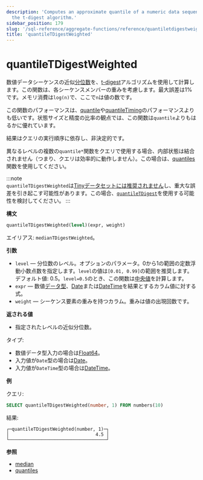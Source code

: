 ```yaml
---
description: 'Computes an approximate quantile of a numeric data sequence using
  the t-digest algorithm.'
sidebar_position: 179
slug: '/sql-reference/aggregate-functions/reference/quantiletdigestweighted'
title: 'quantileTDigestWeighted'
---
```





# quantileTDigestWeighted

数値データシーケンスの近似[分位数](https://en.wikipedia.org/wiki/Quantile)を、[t-digest](https://github.com/tdunning/t-digest/blob/master/docs/t-digest-paper/histo.pdf)アルゴリズムを使用して計算します。この関数は、各シーケンスメンバーの重みを考慮します。最大誤差は1%です。メモリ消費は`log(n)`で、ここで`n`は値の数です。

この関数のパフォーマンスは、[quantile](/sql-reference/aggregate-functions/reference/quantile)や[quantileTiming](/sql-reference/aggregate-functions/reference/quantiletiming)のパフォーマンスよりも低いです。状態サイズと精度の比率の観点では、この関数は`quantile`よりもはるかに優れています。

結果はクエリの実行順序に依存し、非決定的です。

異なるレベルの複数の`quantile*`関数をクエリで使用する場合、内部状態は結合されません（つまり、クエリは効率的に動作しません）。この場合は、[quantiles](../../../sql-reference/aggregate-functions/reference/quantiles.md#quantiles)関数を使用してください。

:::note    
`quantileTDigestWeighted`は[Tinyデータセットには推奨されません](https://github.com/tdunning/t-digest/issues/167#issuecomment-828650275)し、重大な誤差を引き起こす可能性があります。この場合、[`quantileTDigest`](../../../sql-reference/aggregate-functions/reference/quantiletdigest.md)を使用する可能性を検討してください。
:::

**構文**

```sql
quantileTDigestWeighted(level)(expr, weight)
```

エイリアス: `medianTDigestWeighted`。

**引数**

- `level` — 分位数のレベル。オプションのパラメータ。0から1の範囲の定数浮動小数点数を指定します。`level`の値は`[0.01, 0.99]`の範囲を推奨します。デフォルト値: 0.5。`level=0.5`のとき、この関数は[中央値](https://en.wikipedia.org/wiki/Median)を計算します。
- `expr` — 数値[データ型](/sql-reference/data-types)、[Date](../../../sql-reference/data-types/date.md)または[DateTime](../../../sql-reference/data-types/datetime.md)を結果とするカラム値に対する式。
- `weight` — シーケンス要素の重みを持つカラム。重みは値の出現回数です。

**返される値**

- 指定されたレベルの近似分位数。

タイプ:

- 数値データ型入力の場合は[Float64](../../../sql-reference/data-types/float.md)。
- 入力値が`Date`型の場合は[Date](../../../sql-reference/data-types/date.md)。
- 入力値が`DateTime`型の場合は[DateTime](../../../sql-reference/data-types/datetime.md)。

**例**

クエリ:

```sql
SELECT quantileTDigestWeighted(number, 1) FROM numbers(10)
```

結果:

```text
┌─quantileTDigestWeighted(number, 1)─┐
│                                4.5 │
└────────────────────────────────────┘
```

**参照**

- [median](/sql-reference/aggregate-functions/reference/median)
- [quantiles](../../../sql-reference/aggregate-functions/reference/quantiles.md#quantiles)
